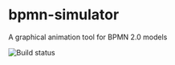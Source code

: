# bpmn-simulator
A graphical animation tool for BPMN 2.0 models

![Build status](https://travis-ci.org/steschw/bpmn-simulator.svg?branch=master "Build status")
